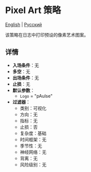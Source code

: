 # Pixel Art 策略
[English](README.md) | [Русский](README_ru.md)

该策略在日志中打印预设的像素艺术图案。

## 详情

- **入场条件**：无
- **多空**：无
- **出场条件**：无
- **止损**：无
- **默认参数**：
  - `Logo` = "pAulse"
- **过滤器**：
  - 类别：可视化
  - 方向：无
  - 指标：无
  - 止损：否
  - 复杂度：基础
  - 时间框架：无
  - 季节性：无
  - 神经网络：无
  - 背离：无
  - 风险级别：无
